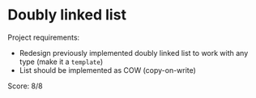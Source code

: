 # Doubly linked list

Project requirements:

* Redesign previously implemented doubly linked list to work with any type (make it a `template`)
* List should be implemented as COW (copy-on-write)

Score: 8/8
